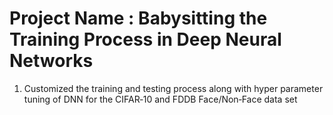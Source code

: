 # Project Name : Babysitting the Training Process in Deep Neural Networks
1. Customized the training and testing process along with hyper parameter tuning of DNN for the CIFAR‑10 and FDDB Face/Non‑Face data set
